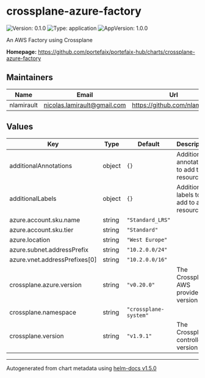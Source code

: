 # crossplane-azure-factory

![Version: 0.1.0](https://img.shields.io/badge/Version-0.1.0-informational?style=flat-square) ![Type: application](https://img.shields.io/badge/Type-application-informational?style=flat-square) ![AppVersion: 1.0.0](https://img.shields.io/badge/AppVersion-1.0.0-informational?style=flat-square)

An AWS Factory using Crossplane

**Homepage:** <https://github.com/portefaix/portefaix-hub/charts/crossplane-azure-factory>

## Maintainers

| Name | Email | Url |
| ---- | ------ | --- |
| nlamirault | nicolas.lamirault@gmail.com | https://github.com/nlamirault |

## Values

| Key | Type | Default | Description |
|-----|------|---------|-------------|
| additionalAnnotations | object | `{}` | Additional annotations to add to all resources |
| additionalLabels | object | `{}` | Additional labels to add to all resources |
| azure.account.sku.name | string | `"Standard_LRS"` |  |
| azure.account.sku.tier | string | `"Standard"` |  |
| azure.location | string | `"West Europe"` |  |
| azure.subnet.addressPrefix | string | `"10.2.0.0/24"` |  |
| azure.vnet.addressPrefixes[0] | string | `"10.2.0.0/16"` |  |
| crossplane.azure.version | string | `"v0.20.0"` | The Crossplane AWS provider version |
| crossplane.namespace | string | `"crossplane-system"` |  |
| crossplane.version | string | `"v1.9.1"` | The Crossplane controller version |

----------------------------------------------
Autogenerated from chart metadata using [helm-docs v1.5.0](https://github.com/norwoodj/helm-docs/releases/v1.5.0)
